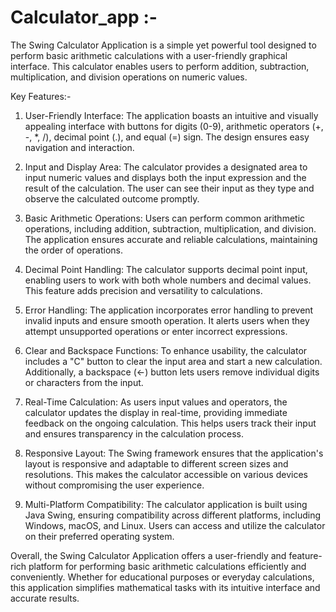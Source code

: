 # Calculator_app :-

  The Swing Calculator Application is a simple yet powerful tool designed to perform basic arithmetic calculations with a user-friendly graphical interface. This calculator enables users to perform addition, subtraction, multiplication, and division operations on numeric values. 

Key Features:-

1. User-Friendly Interface:
The application boasts an intuitive and visually appealing interface with buttons for digits (0-9), arithmetic operators (+, -, *, /), decimal point (.), and equal (=) sign. The design ensures easy navigation and interaction.

2. Input and Display Area:
The calculator provides a designated area to input numeric values and displays both the input expression and the result of the calculation. The user can see their input as they type and observe the calculated outcome promptly.

3. Basic Arithmetic Operations:
Users can perform common arithmetic operations, including addition, subtraction, multiplication, and division. The application ensures accurate and reliable calculations, maintaining the order of operations.

4. Decimal Point Handling:
The calculator supports decimal point input, enabling users to work with both whole numbers and decimal values. This feature adds precision and versatility to calculations.

5. Error Handling:
The application incorporates error handling to prevent invalid inputs and ensure smooth operation. It alerts users when they attempt unsupported operations or enter incorrect expressions.

6. Clear and Backspace Functions:
To enhance usability, the calculator includes a "C" button to clear the input area and start a new calculation. Additionally, a backspace (←) button lets users remove individual digits or characters from the input.

7. Real-Time Calculation:
As users input values and operators, the calculator updates the display in real-time, providing immediate feedback on the ongoing calculation. This helps users track their input and ensures transparency in the calculation process.

8. Responsive Layout:
The Swing framework ensures that the application's layout is responsive and adaptable to different screen sizes and resolutions. This makes the calculator accessible on various devices without compromising the user experience.

8. Multi-Platform Compatibility:
The calculator application is built using Java Swing, ensuring compatibility across different platforms, including Windows, macOS, and Linux. Users can access and utilize the calculator on their preferred operating system.

Overall, the Swing Calculator Application offers a user-friendly and feature-rich platform for performing basic arithmetic calculations efficiently and conveniently. Whether for educational purposes or everyday calculations, this application simplifies mathematical tasks with its intuitive interface and accurate results.






